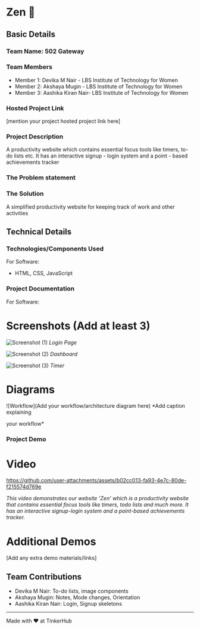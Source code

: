 # Zen 🎯


## Basic Details
### Team Name: 502 Gateway


### Team Members
- Member 1: Devika M Nair - LBS Institute of Technology for Women
- Member 2: Akshaya Mugin - LBS Institute of Technology for Women
- Member 3: Aashika Kiran Nair- LBS Institute of Technology for Women

### Hosted Project Link
[mention your project hosted project link here]

### Project Description
A productivity website which contains essential focus tools like timers, to-do lists etc. It has an interactive signup - login system and a point - based achievements tracker

### The Problem statement


### The Solution
A simplified productivity website for keeping track of work and other activities

## Technical Details
### Technologies/Components Used
For Software:
- HTML, CSS, JavaScript


### Project Documentation
For Software:

# Screenshots (Add at least 3)
![Screenshot (1)](https://github.com/user-attachments/assets/6c3ed11d-b15b-4f91-a185-32675360eb89)
*Login Page*

![Screenshot (2)](https://github.com/user-attachments/assets/cda67939-8c7b-42bc-a8f3-e6f389985992)
*Dashboard*

![Screenshot (3)](https://github.com/user-attachments/assets/9d7becfc-c16d-42eb-a699-9872f2192c69)
*Timer*

# Diagrams
![Workflow](Add your workflow/architecture diagram here)
*Add caption explaining

 your workflow*

### Project Demo
# Video


https://github.com/user-attachments/assets/b02cc013-fa93-4e7c-80de-f215574d769e



*This video demonstrates our website 'Zen' which is a productivity website that contains essential focus tools like timers, todo lists and much more. It has an interactive signup-login system and a point-based achievements tracker.*

# Additional Demos
[Add any extra demo materials/links]

## Team Contributions
- Devika M Nair: To-do lists, image components
- Akshaya Mugin: Notes, Mode changes, Orientation
- Aashika Kiran Nair: Login, Signup skeletons

---
Made with ❤️ at TinkerHub
